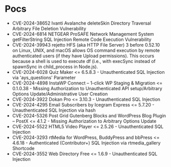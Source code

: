 # Pocs
- CVE-2024-38652 Ivanti Avalanche deleteSkin Directory Traversal Arbitrary File Deletion Vulnerability
- CVE-2024-6814 NETGEAR ProSAFE Network Management System getFilterString SQL Injection Remote Code Execution Vulnerability
- CVE-2024-39943 rejetto HFS (aka HTTP File Server) 3 before 0.52.10 on Linux, UNIX, and macOS allows OS command execution by remote authenticated users (if they have Upload permissions). This occurs because a shell is used to execute df (i.e., with execSync instead of spawnSync in child_process in Node.js).
- CVE-2024-6028 Quiz Maker <= 6.5.8.3 - Unauthenticated SQL Injection via 'ays_questions' Parameter
- CVE-2024-4898 InstaWP Connect – 1-click WP Staging & Migration <= 0.1.0.38 - Missing Authorization to Unauthenticated API setup/Arbitrary Options Update/Administrative User Creation
- CVE-2024-3922 Dokan Pro <= 3.10.3 - Unauthenticated SQL Injection
- CVE-2024-4295 Email Subscribers by Icegram Express <= 5.7.20 - Unauthenticated SQL Injection via hash
- CVE-2024-5326 Post Grid Gutenberg Blocks and WordPress Blog Plugin – PostX <= 4.1.2 - Missing Authorization to Arbitrary Options Update
- CVE-2024-5522 HTML5 Video Player <= 2.5.26 - Unauthenticated SQL Injection
- CVE-2024-3293 rtMedia for WordPress, BuddyPress and bbPress <= 4.6.18 - Authenticated (Contributor+) SQL Injection via rtmedia_gallery Shortcode
- CVE-2024-3552 Web Directory Free <= 1.6.9 - Unauthenticated SQL Injection
